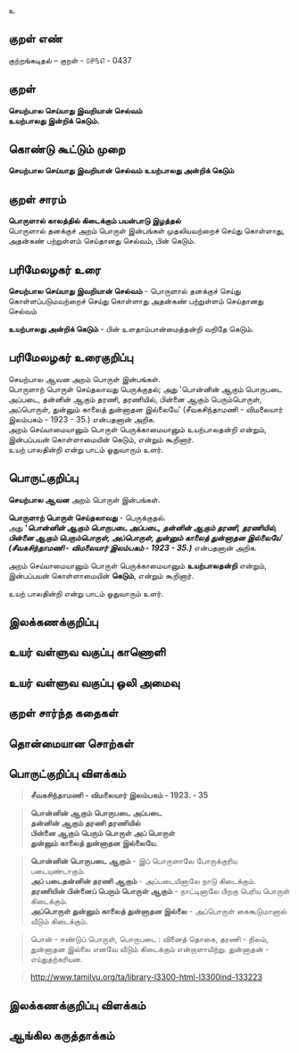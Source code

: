 உ

## குறள் எண் 

குற்றங்கடிதல் – குறள் - ௦௪௩௭ - 0437  

## குறள் 

**செயற்பால செய்யாது இவறியான் செல்வம்  
உயற்பாலது இன்றிக் கெடும்.**

## கொண்டு கூட்டும் முறை

**செயற்பால செய்யாது இவறியான் செல்வம் உயற்பாலது அன்றிக் கெடும்**

## குறள் சாரம் 
**பொருளால் காலத்தில் கிடைக்கும் பயன்பாடு இழத்தல்**  
பொருளால் தனக்குச் அறம் பொருள் இன்பங்கள் முதலியவற்றைச் செய்து கொள்ளாது,  
அதன்கண் பற்றுள்ளம் செய்தானது செல்வம்,  பின் கெடும்.  

## பரிமேலழகர் உரை

**செயற்பால செய்யாது இவறியான் செல்வம்** - பொருளால் தனக்குச் செய்து கொள்ளப்படுமவற்றைச் செய்து கொள்ளாது அதன்கண் பற்றுள்ளம் செய்தானது செல்வம்  

**உயற்பாலது அன்றிக் கெடும்** - பின் உளதாம்பான்மைத்தன்றி வறிதே கெடும்.   

## பரிமேலழகர் உரைகுறிப்பு   

செயற்பால ஆவன அறம் பொருள் இன்பங்கள்.  
பொருளாற் பொருள் செய்தலாவது பெருக்குதல்; அது 'பொன்னின் ஆகும் பொருபடை அப்படை, தன்னின் ஆகும் தரணி, தரணியில், பின்னை ஆகும் பெரும்பொருள், அப்பொருள், துன்னும் காலைத் துன்னாதன இல்லையே'  (சீவகசிந்தாமணி - விமலையார் இலம்பகம் - 1923 - 35.) என்பதனான் அறிக.  
அறம் செய்யாமையானும் பொருள் பெருக்காமையானும் உயற்பாலதன்றி என்றும், இன்பப்பயன் கொள்ளாமையின் கெடும், என்றும் கூறினார்.  
உயற் பாலதின்றி என்று பாடம் ஓதுவாரும் உளர்.    

## பொருட்குறிப்பு 

**செயற்பால ஆவன** அறம் பொருள் இன்பங்கள்.  

**பொருளாற் பொருள் செய்தலாவது** - பெருக்குதல்.  
அது _**'பொன்னின் ஆகும் பொருபடை அப்படை, தன்னின் ஆகும் தரணி, தரணியில், பின்னை ஆகும் பெரும்பொருள், அப்பொருள், துன்னும் காலைத் துன்னாதன இல்லையே'  (சீவகசிந்தாமணி - விமலையார் இலம்பகம் - 1923 - 35.)**_ என்பதனான் அறிக.  

அறம் செய்யாமையானும் பொருள் பெருக்காமையானும் **உயற்பாலதன்றி** என்றும்,  
இன்பப்பயன் கொள்ளாமையின் **கெடும்**, என்றும் கூறினார்.  

உயற் பாலதின்றி என்று பாடம் ஓதுவாரும் உளர்.    

## இலக்கணக்குறிப்பு  


## உயர் வள்ளுவ வகுப்பு காணொளி


## உயர் வள்ளுவ வகுப்பு ஒலி அமைவு 

 
## குறள் சார்ந்த கதைகள் 


## தொன்மையான சொற்கள்


## பொருட்குறிப்பு விளக்கம்

>**சீவகசிந்தாமணி - விமலையார் இலம்பகம் - 1923. - 35**  

>**பொன்னின் ஆகும் பொருபடை அப்படை  
>தன்னின் ஆகும் தரணி தரணியில்  
>பின்னை ஆகும் பெரும் பொருள் அப் பொருள்  
>துன்னும் காலைத் துன்னாதன இல்லையே.**

>**பொன்னின் பொருபடை ஆகும்** - இப் பொருளாலே போருக்குரிய படையுண்டாகும்.  
>**அப் படைதன்னின் தரணி ஆகும்** - அப்படையினாலே நாடு கிடைக்கும்.   
>**தரணியின் பின்னைப் பெரும் பொருள் ஆகும்** - நாட்டினாலே பிறகு பெரிய பொருள் கிடைக்கும்.    
>**அப்பொருள் துன்னும் காலைத் துன்னாதன இல்லை** - அப்பொருள் கைகூடுமானால் வீடும் கிடைக்கும்.  


>பொன் - ஈண்டுப் பொருள், பொருபடை : வினைத் தொகை, தரணி - நிலம், துன்னாதன இல்லை எனவே வீடும் கிடைக்கும் என்றாளாயிற்று. துன்னாதன் - எய்துதற்கரியன.    

>http://www.tamilvu.org/ta/library-l3300-html-l3300ind-133223

## இலக்கணக்குறிப்பு விளக்கம்


## ஆங்கில கருத்தாக்கம் 


